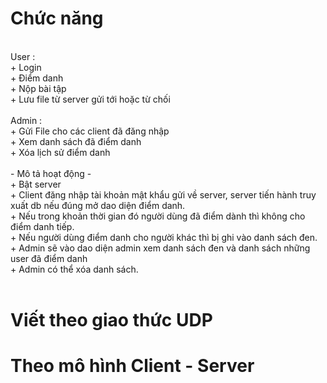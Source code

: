 <h1>Chức năng</h1><br/>
User : <br/>
+ Login<br/>
+ Điểm danh<br/>
+ Nộp bài tập <br/>
+ Lưu file từ server gửi tới hoặc từ chối <br/><br/>
Admin :<br/>
+ Gửi File cho các client đã đăng nhập <br/>
+ Xem danh sách đã điểm danh<br/>
+ Xóa lịch sử điểm danh  <br/><br/>
- Mô tả hoạt động -<br/>
+ Bật server <br/>
+ Client đăng nhập tài khoản mật khẩu gửi về server, server tiến hành truy xuất db nếu đúng mở dao diện điểm danh.<br/>
+ Nếu trong khoản thời gian đó người dùng đã điểm dành thì không cho điểm danh tiếp.<br/>
+ Nếu người dùng điểm danh cho người khác thì bị ghi vào danh sách đen.<br/>
+ Admin sẽ vào dao diện admin xem danh sách đen và danh sách những user đã điểm danh <br/>
+ Admin có thể xóa danh sách. <br/><br/>
<h1>Viết theo giao thức UDP</h1>
<h1>Theo mô hình Client - Server</h1>
